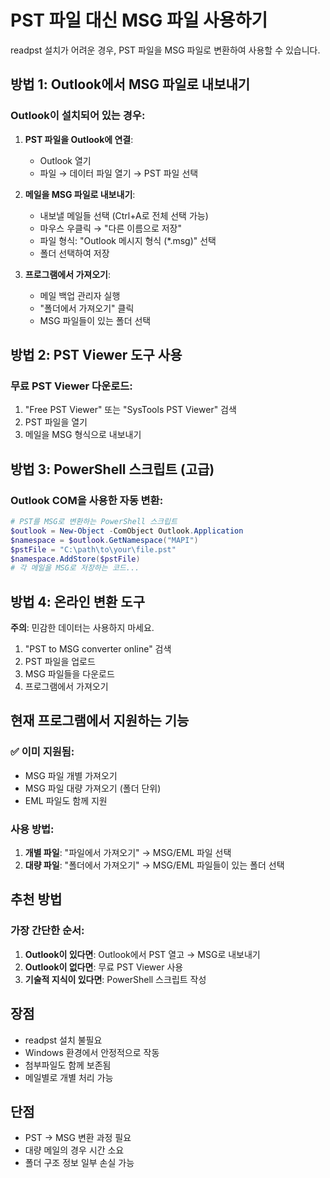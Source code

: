 # PST 파일 대신 MSG 파일 사용하기

readpst 설치가 어려운 경우, PST 파일을 MSG 파일로 변환하여 사용할 수 있습니다.

## 방법 1: Outlook에서 MSG 파일로 내보내기

### Outlook이 설치되어 있는 경우:
1. **PST 파일을 Outlook에 연결**:
   - Outlook 열기
   - 파일 → 데이터 파일 열기 → PST 파일 선택

2. **메일을 MSG 파일로 내보내기**:
   - 내보낼 메일들 선택 (Ctrl+A로 전체 선택 가능)
   - 마우스 우클릭 → "다른 이름으로 저장"
   - 파일 형식: "Outlook 메시지 형식 (*.msg)" 선택
   - 폴더 선택하여 저장

3. **프로그램에서 가져오기**:
   - 메일 백업 관리자 실행
   - "폴더에서 가져오기" 클릭
   - MSG 파일들이 있는 폴더 선택

## 방법 2: PST Viewer 도구 사용

### 무료 PST Viewer 다운로드:
1. "Free PST Viewer" 또는 "SysTools PST Viewer" 검색
2. PST 파일을 열기
3. 메일을 MSG 형식으로 내보내기

## 방법 3: PowerShell 스크립트 (고급)

### Outlook COM을 사용한 자동 변환:
```powershell
# PST를 MSG로 변환하는 PowerShell 스크립트
$outlook = New-Object -ComObject Outlook.Application
$namespace = $outlook.GetNamespace("MAPI")
$pstFile = "C:\path\to\your\file.pst"
$namespace.AddStore($pstFile)
# 각 메일을 MSG로 저장하는 코드...
```

## 방법 4: 온라인 변환 도구

**주의**: 민감한 데이터는 사용하지 마세요.

1. "PST to MSG converter online" 검색
2. PST 파일을 업로드
3. MSG 파일들을 다운로드
4. 프로그램에서 가져오기

## 현재 프로그램에서 지원하는 기능

### ✅ 이미 지원됨:
- MSG 파일 개별 가져오기
- MSG 파일 대량 가져오기 (폴더 단위)
- EML 파일도 함께 지원

### 사용 방법:
1. **개별 파일**: "파일에서 가져오기" → MSG/EML 파일 선택
2. **대량 파일**: "폴더에서 가져오기" → MSG/EML 파일들이 있는 폴더 선택

## 추천 방법

### 가장 간단한 순서:
1. **Outlook이 있다면**: Outlook에서 PST 열고 → MSG로 내보내기
2. **Outlook이 없다면**: 무료 PST Viewer 사용
3. **기술적 지식이 있다면**: PowerShell 스크립트 작성

## 장점

- readpst 설치 불필요
- Windows 환경에서 안정적으로 작동
- 첨부파일도 함께 보존됨
- 메일별로 개별 처리 가능

## 단점

- PST → MSG 변환 과정 필요
- 대량 메일의 경우 시간 소요
- 폴더 구조 정보 일부 손실 가능
